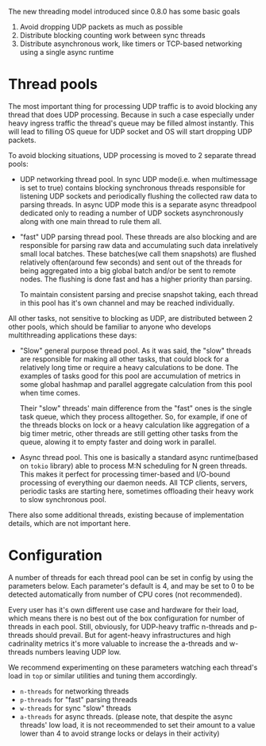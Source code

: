 The new threading model introduced since 0.8.0 has some basic goals
1. Avoid dropping UDP packets as much as possible
2. Distribute blocking counting work between sync threads
3. Distribute asynchronous work, like timers or TCP-based networking using a single async runtime

# Thread pools
The most important thing for processing UDP traffic is to avoid blocking any thread
that does UDP processing. Because in such a case especially under heavy ingress traffic the thread's queue
may be filled almost instantly. This will lead to filling OS queue for UDP socket and OS will start
dropping UDP packets.

To avoid blocking situations, UDP processing is moved to 2 separate thread pools:

* UDP networking thread pool.
    In sync UDP mode(i.e. when multimessage is set to true) contains blocking synchronous threads responsible for listening UDP sockets and periodically flushing the
    collected raw data to parsing threads.
    In async UDP mode this is a separate async threadpool dedicated only to reading a number of UDP sockets asynchronously along with one main thread to rule them all.

* "fast" UDP parsing thread pool.
    These threads are also blocking and are responsible for parsing raw data and accumulating such data inrelatively small
    local batches. These batches(we call them snapshots) are flushed relatively often(around few seconds) and sent out of the threads for being
    aggregated into a big global batch and/or be sent to remote nodes. The flushing is done fast and has a higher priority than parsing.

    To maintain consistent parsing and precise snapshot taking, each thread in this pool has it's own channel and  may be reached individually.


All other tasks, not sensitive to blocking as UDP, are distributed between 2 other pools, which should be familiar
to anyone who develops multithreading applications these days:

* "Slow" general purpose thread pool.
   As it was said, the "slow" threads are responsible for making all other tasks, that could block for a relatively long
   time or require a heavy calculations to be done. The examples of tasks good for this pool are accumulation of metrics
   in some global hashmap and parallel aggregate calculation from this pool when time comes.

   Their "slow" threads' main difference from the "fast" ones is the single task queue, which they process alltogether.
   So, for example, if one of the threads blocks on lock or a heavy calculation like aggregation of a big timer metric,
   other threads are still getting other tasks from the queue, alowing it to empty faster and doing work in parallel.

* Async thread pool.
    This one is basically a standard async runtime(based on `tokio` library) able to process M:N scheduling for N green threads.
    This makes it perfect for processing timer-based and I/O-bound processing of everything our daemon needs. All TCP clients, servers,
    periodic tasks are starting here, sometimes offloading their heavy work to slow synchronous pool.

There also some additional threads, existing because of implementation details, which are not important here.

# Configuration
A number of threads for each thread pool can be set in config by using the parameters below.
Each parameter's default is 4, and may be set to 0 to be detected automatically from number of CPU cores (not recommended).

Every user has it's own different use case and hardware for their load, which means there is no best out of the box configuration
for number of threads in each pool. Still, obviously, for UDP-heavy traffic n-threads and p-threads should prevail. But for
agent-heavy infrastructures and high cadrinality metrics it's more valuable to increase the a-threads and w-threads numbers leaving UDP low.

We recommend experimenting on these parameters watching each thread's load in `top` or similar utilities and tuning them accordingly.

* `n-threads` for networking threads
* `p-threads` for "fast" parsing threads
* `w-threads` for sync "slow" threads
* `a-threads` for async threads. (please note, that despite the async threads' low load, it is not receommended to set their amount to a value
  lower than 4 to avoid strange locks or delays in their activity)
